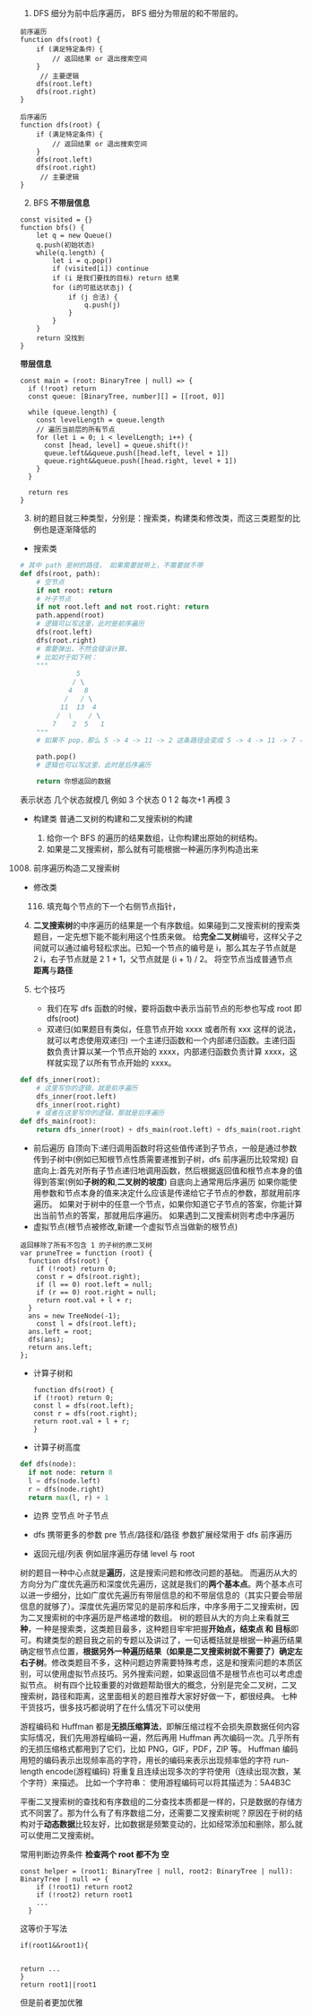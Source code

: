 1. DFS 细分为前中后序遍历， BFS 细分为带层的和不带层的。

```JS
前序遍历
function dfs(root) {
    if (满足特定条件）{
        // 返回结果 or 退出搜索空间
    }
     // 主要逻辑
    dfs(root.left)
    dfs(root.right)
}

后序遍历
function dfs(root) {
    if (满足特定条件）{
        // 返回结果 or 退出搜索空间
    }
    dfs(root.left)
    dfs(root.right)
     // 主要逻辑
}
```

2. BFS
   **不带层信息**

```JS
const visited = {}
function bfs() {
    let q = new Queue()
    q.push(初始状态)
    while(q.length) {
        let i = q.pop()
        if (visited[i]) continue
        if (i 是我们要找的目标) return 结果
        for (i的可抵达状态j) {
            if (j 合法) {
                q.push(j)
            }
        }
    }
    return 没找到
}
```

**带层信息**

```TS
const main = (root: BinaryTree | null) => {
  if (!root) return
  const queue: [BinaryTree, number][] = [[root, 0]]

  while (queue.length) {
    const levelLength = queue.length
    // 遍历当前层的所有节点
    for (let i = 0; i < levelLength; i++) {
      const [head, level] = queue.shift()!
      queue.left&&queue.push([head.left, level + 1])
      queue.right&&queue.push([head.right, level + 1])
    }
  }

  return res
}
```

3. 树的题目就三种类型，分别是：搜索类，构建类和修改类，而这三类题型的比例也是逐渐降低的

- 搜索类

```python
# 其中 path 是树的路径， 如果需要就带上，不需要就不带
def dfs(root, path):
    # 空节点
    if not root: return
    # 叶子节点
    if not root.left and not root.right: return
    path.append(root)
    # 逻辑可以写这里，此时是前序遍历
    dfs(root.left)
    dfs(root.right)
    # 需要弹出，不然会错误计算。
    # 比如对于如下树：
    """
              5
             / \
            4   8
           /   / \
          11  13  4
         /  \    / \
        7    2  5   1
    """
    # 如果不 pop，那么 5 -> 4 -> 11 -> 2 这条路径会变成 5 -> 4 -> 11 -> 7 -> 2，其 7 被错误地添加到了 path

    path.pop()
    # 逻辑也可以写这里，此时是后序遍历

    return 你想返回的数据
```

表示状态 几个状态就模几 例如 3 个状态 0 1 2 每次+1 再模 3

- 构建类
  普通二叉树的构建和二叉搜索树的构建

  1. 给你一个 BFS 的遍历的结果数组，让你构建出原始的树结构。
  2. 如果是二叉搜索树，那么就有可能根据一种遍历序列构造出来

1008. 前序遍历构造二叉搜索树

- 修改类

  116.  填充每个节点的下一个右侧节点指针，

4.  **二叉搜索树**的中序遍历的结果是一个有序数组。如果碰到二叉搜索树的搜索类题目，一定先想下能不能利用这个性质来做。
    给**完全二叉树**编号，这样父子之间就可以通过编号轻松求出。已知一个节点的编号是 i，那么其左子节点就是 2 i，右子节点就是 2 1 + 1，父节点就是 (i + 1) / 2。
    将空节点当成普通节点
    **距离**与**路径**

5.  七个技巧
    - 我们在写 dfs 函数的时候，要将函数中表示当前节点的形参也写成 root 即 dfs(root)
    - 双递归(如果题目有类似，任意节点开始 xxxx 或者所有 xxx 这样的说法，就可以考虑使用双递归)
      一个主递归函数和一个内部递归函数。主递归函数负责计算以某一个节点开始的 xxxx，内部递归函数负责计算 xxxx，这样就实现了以所有节点开始的 xxxx。

```Python
def dfs_inner(root):
    # 这里写你的逻辑，就是前序遍历
    dfs_inner(root.left)
    dfs_inner(root.right)
    # 或者在这里写你的逻辑，那就是后序遍历
def dfs_main(root):
    return dfs_inner(root) + dfs_main(root.left) + dfs_main(root.right)
```

- 前后遍历
  自顶向下:递归调用函数时将这些值传递到子节点，一般是通过参数传到子树中(例如已知根节点性质需要递推到子树，dfs 前序遍历比较常规)
  自底向上:首先对所有子节点递归地调用函数，然后根据返回值和根节点本身的值得到答案(例如**子树的和**,**二叉树的坡度**)
  自底向上通常用后序遍历
  如果你能使用参数和节点本身的值来决定什么应该是传递给它子节点的参数，那就用前序遍历。
  如果对于树中的任意一个节点，如果你知道它子节点的答案，你能计算出当前节点的答案，那就用后序遍历。
  如果遇到二叉搜索树则考虑中序遍历
- 虚拟节点(根节点被修改,新建一个虚拟节点当做新的根节点)

```JS
返回移除了所有不包含 1 的子树的原二叉树
var pruneTree = function (root) {
  function dfs(root) {
    if (!root) return 0;
    const r = dfs(root.right);
    if (l == 0) root.left = null;
    if (r == 0) root.right = null;
    return root.val + l + r;
  }
  ans = new TreeNode(-1);
    const l = dfs(root.left);
  ans.left = root;
  dfs(ans);
  return ans.left;
};
```

- 计算子树和

  ```JS
  function dfs(root) {
  if (!root) return 0;
  const l = dfs(root.left);
  const r = dfs(root.right);
  return root.val + l + r;
  }
  ```

- 计算子树高度

```Python
def dfs(node):
  if not node: return 0
  l = dfs(node.left)
  r = dfs(node.right)
  return max(l, r) + 1
```

- 边界
  空节点
  叶子节点

- dfs 携带更多的参数
  pre 节点/路径和/路径
  参数扩展经常用于 dfs 前序遍历
- 返回元组/列表
  例如层序遍历存储 level 与 root

树的题目一种中心点就是**遍历**，这是搜索问题和修改问题的基础。
而遍历从大的方向分为广度优先遍历和深度优先遍历，这就是我们的**两个基本点**。两个基本点可以进一步细分，比如广度优先遍历有带层信息的和不带层信息的（其实只要会带层信息的就够了）。深度优先遍历常见的是前序和后序，中序多用于二叉搜索树，因为二叉搜索树的中序遍历是严格递增的数组。
树的题目从大的方向上来看就**三种**，一种是搜索类，这类题目最多，这种题目牢牢把握**开始点，结束点 和 目标**即可。构建类型的题目我之前的专题以及讲过了，一句话概括就是根据一种遍历结果确定根节点位置，**根据另外一种遍历结果（如果是二叉搜索树就不需要了）确定左右子树**。修改类题目不多，这种问题边界需要特殊考虑，这是和搜索问题的本质区别，可以使用虚拟节点技巧。另外搜索问题，如果返回值不是根节点也可以考虑虚拟节点。
树有四个比较重要的对做题帮助很大的概念，分别是完全二叉树，二叉搜索树，路径和距离，这里面相关的题目推荐大家好好做一下，都很经典。
七种干货技巧，很多技巧都说明了在什么情况下可以使用

游程编码和 Huffman 都是**无损压缩算法**，即解压缩过程不会损失原数据任何内容
实际情况，我们先用游程编码一遍，然后再用 Huffman 再次编码一次。几乎所有的无损压缩格式都用到了它们，比如 PNG，GIF，PDF，ZIP 等。
Huffman 编码
用短的编码表示出现频率高的字符，用长的编码来表示出现频率低的字符
run-length encode(游程编码)
将重复且连续出现多次的字符使用（连续出现次数，某个字符）来描述。
比如一个字符串：
使用游程编码可以将其描述为：5A4B3C

平衡二叉搜索树的查找和有序数组的二分查找本质都是一样的，只是数据的存储方式不同罢了。那为什么有了有序数组二分，还需要二叉搜索树呢？原因在于树的结构对于**动态数据**比较友好，比如数据是频繁变动的，比如经常添加和删除，那么就可以使用二叉搜索树。

常用判断边界条件
**检查两个 root 都不为 空**

```JS
const helper = (root1: BinaryTree | null, root2: BinaryTree | null): BinaryTree | null => {
    if (!root1) return root2
    if (!root2) return root1
    ...
  }
```

这等价于写法

```JS
if(root1&&root1){


return ...
}
return root1||root1
```

但是前者更加优雅
